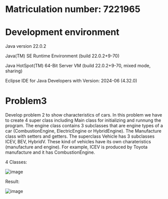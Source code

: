 # Matriculation number: 7221965
# Development environment
Java version 22.0.2

Java(TM) SE Runtime Environment (build 22.0.2+9-70)

Java HotSpot(TM) 64-Bit Server VM (build 22.0.2+9-70, mixed mode, sharing)

Eclipse IDE for Java Developers with Version: 2024-06 (4.32.0)
# Problem3
Develop problem 2 to show characteristics of cars. 
In this problem we have to create 4 super class including Main class for initializing and runnung the program. The engine class contains 3 subclasses that are engine types of a car (CombustionEngine, ElectricEngine or HybridEngine). The Manufacture class with setters and getters. The superclass Vehicle has 3 subclasses ICEV, BEV, HybridV. These kind of vehicles have its own charateristics (manufacture and engine). For example, ICEV is produced by Toyota manufacture and it has CombustionEngine.

4 Classes:

![image](https://github.com/user-attachments/assets/f2eb0d68-f3ac-479f-8595-3f944c06a1de)

Result:

![image](https://github.com/user-attachments/assets/dfbeaf43-8704-4b8b-a593-d29b6b17cee6)


